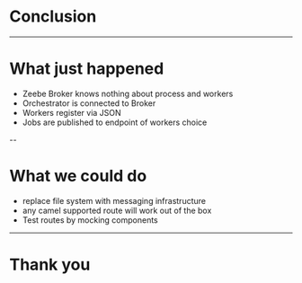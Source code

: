 # Conclusion

---

# What just happened

* Zeebe Broker knows nothing about process and workers
* Orchestrator is connected to Broker
* Workers register via JSON
* Jobs are published to endpoint of workers choice

--

# What we could do

* replace file system with messaging infrastructure
* any camel supported route will work out of the box
* Test routes by mocking components

---

# Thank you 

